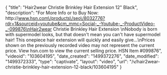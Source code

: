 {
    "title": "Hair2wear Christie Brinkley Hair Extension  12\" Black",
    "description": "For More Info or to Buy Now: http:\/\/www.hsn.com\/products\/seo\/8032776?rdr=1&sourceid=youtube&cm_mmc=Social-_-Youtube-_-ProductVideo-_-099876\nHair2wear Christie Brinkley Hair Extension  \nNobody is born with supermodel looks, but that doesn't mean you can't have supermodel hair! This onepiece hair extension will quickly and easily give...\nPrices shown on the previously recorded video may not represent the current price.  View hsn.com to view the current selling price. HSN Item #099876",
    "videoid": "103604195",
    "date_created": "1499372276",
    "date_modified": "1499372333",
    "type": "captivate",
    "layout": "video",
    "url": "\/v\/hair2wear-christie-brinkley-hair-extension-12-black\/103604195"
}